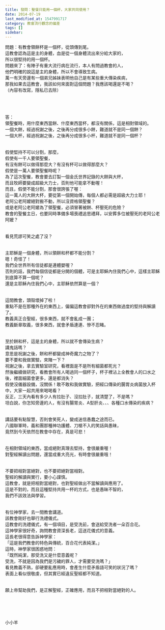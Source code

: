 ```yaml
---
title: 發問：聖餐只能用一個杯，大家共同使用？
date: 2014-07-19
last_modified_at: 1547991717
category: 教會流行觀念的偏差
tags: []
sidebar: 
---
```


<p>問題：有教會領餅杯是一個杯，從頭傳到尾。<br/>這教會認為這是主的身體，血是從一個身體流出來分給大家的，<br/>所以很堅持的用一個杯。<br/>問題來了：有陣子有重大流行病在流行，本人有問過教會的人，<br/>他們明確的說這是主的身體，所以不會導致生病。<br/>萬一有天旁邊有一個弟兄姊妹表明他自己是有某些重大傳染疾病，<br/>那我如果去這教會，我該如何來面對這個問題？我應該喝還是不喝？<br/>（內容有改寫，隱私已去除）<br/> <br/><!--more--><br/> <br/><br/>答：<br/>領聖餐時，用什麼東西當餅、什麼東西當杯，都沒有關係，這是相對領域的。<br/>一個大餅，經過祝謝之後，之後再分成很多小餅，難道就不是同一個餅？<br/>一個大杯，經過祝謝之後，之後再分成很多小杯，難道就不是同一個杯？<br/><br/><br/>假使堅持不可以分割，那麼，<br/>假使有一千人要領聖餐，<br/>有沒有餅可以做得那麼大？有沒有杯可以做得那麼大？<br/>假使是一萬人要領聖餐時呢？<br/>為了這次聖餐，教會要去訂製一個金氏世界記錄的大餅與大杯，<br/>而且牧師要變成超級大力士，否則他可能拿不動喔！<br/>而且，假使不能分割，那會很誇張了喔：<br/>這一萬人的大餅大杯，要從第一個開始傳，每個人都必需是超級大力士耶！<br/>老阿公老阿嬤絕對搬不動，所以沒資格領聖餐？<br/>或是老阿公老阿嬤為了領聖餐，必須冒著被餅、杯壓死的危險？<br/>教會的聖餐主日，也要同時準備多場喪禮追思禮拜，以安葬多位被壓死的老阿公老阿嬤？<br/> <br/><br/>看見荒謬可笑之處了沒？<br/> <br/><br/>主耶穌是一個身體，所以領餅和杯都不能分割？<br/>嗯！奇怪了！<br/>我們全世界所有信徒都是連體嬰喔？<br/>否則的話，我們每個信徒都是分開的個體，可是主耶穌內住我們心中，這樣主耶穌到底算不算一個呢？<br/>還是主耶穌內住我們心中，主耶穌依然算是一個？<br/> <br/><br/>這間教會，頭殼壞掉了啦！<br/>重點不是在那種外在的東西上，偏偏這教會卻對外在的東西做過度的堅持與解讀了。<br/>教義真正合聖經，很多東西，就不會亂成一團；<br/>教義斷章取義，很多東西，就會矛盾連連、慘不忍睹。<br/> <br/><br/>至於餅和杯，這是主的身體，所以就不會傳染生病？<br/>講鬼話嗎？<br/>意思是祝謝之後，餅和杯都變成神奇魔力之物了？<br/>要不要和我做實驗，來賭一下？<br/>祝謝之後，拿去實驗室研究，看裡面是不是所有細菌都死光？<br/>然後繼續做研究，看教會所有人喝過同一個杯子，杯子裡沾上全教會人的口水之後，裡面細菌會更多，還是都消失？<br/>假使沒儀器設備，沒關係！敢不敢和我做實驗，把經口傳染的腸胃炎病菌放入杯中，大家一起共用來喝喝看？<br/>反正，三天內看有多少人有拉肚子、沒拉肚子，就清楚了，不是嗎？<br/>坦白說，你怎知旁邊的人，有沒有腸胃炎、A型肝炎、、、各種口水傳染的疾病？<br/><br/> <br/>講話要有點智慧，否則會笑死人，變成迷信愚蠢之途而已。<br/>八國聯軍時，義和團那種神功護體、刀槍不入的笑話與愚昧，<br/>竟然到今天依然在教會中存在，真是可悲！<br/> <br/><br/>在相對領域的東西，當成絕對真理去堅持，會很嚴重喔！<br/>對聖經解讀出問題，還當成重大亮光，有時會很嚴重哦！<br/> <br/><br/>不要把相對當絕對，也不要把絕對當相對。<br/>聖經的解讀與實行，要小心謹慎。<br/>這教會，就是把相對當絕對，也對聖經做出不當解讀與應用了。<br/>這是不對的，而且這種堅持共用一杯的方式，也是愚昧不智的，<br/>我們不該效法與學習。<br/><br/><br/>有位神學家，去一間教會講道。<br/>該教會剛好也舉行洗禮儀式。<br/>這教會的洗禮儀式，有一個項目，是受洗前，會送給受洗者一朵百合花。<br/>這神學家很好奇，詢問教會資深長老，這送花儀式的意義。<br/>這長老很得意告訴神學家：<br/>「這是我們教會的特色與傳統，百合花代表純潔。」<br/>這時，神學家很困惑地問：<br/>「既然純潔，那受洗又是什麼意義呢？<br/>受洗，不就是因為我們是污穢的罪人，才需要受洗嗎？」<br/>看見教義不熟，卻硬要亂應用時，會產生什麼矛盾語可笑的狀況了嗎？<br/>表面上看似很敬虔，但其實已經違反聖經都不知道。<br/><br/><br/>願上帝幫助我們，是正解聖經，正確應用，而且不把相對當絕對的人。<br/><br/><br/><br/><br/><br/>小小羊<br/><br/><br/><br/><br/><br/></p>